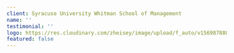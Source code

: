 ```yaml
---
client: Syracuse University Whitman School of Management
name: ''
testimonial: ''
logo: https://res.cloudinary.com/zheisey/image/upload/f_auto/v1569878889/teambusiness/logo/whitman-school-of-management.jpg
featured: false
---
```

